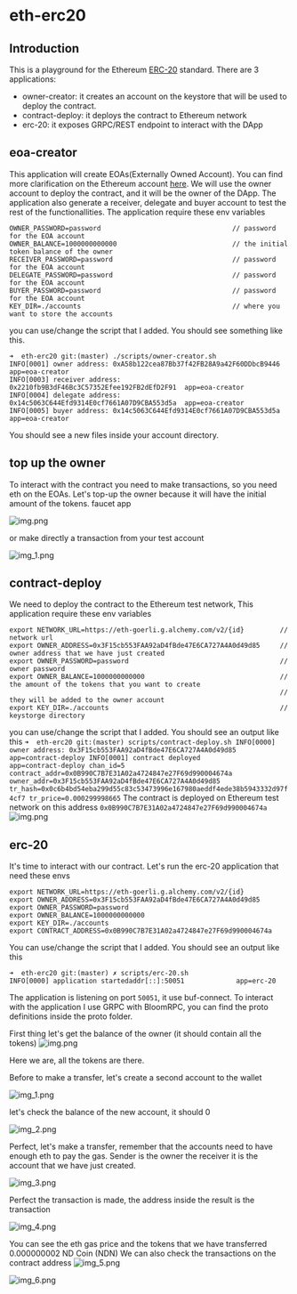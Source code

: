 # eth-erc20
## Introduction
This is a playground for the Ethereum [ERC-20](https://ethereum.org/en/developers/docs/standards/tokens/erc-20/) standard.
There are 3 applications:
- owner-creator: it creates an account on the keystore that will be used to deploy the contract. 
- contract-deploy: it deploys the contract to Ethereum network
- erc-20: it exposes GRPC/REST endpoint to interact with the DApp

## eoa-creator
This application will create EOAs(Externally Owned Account). 
You can find more clarification on the Ethereum account [here](https://ethereum.org/en/developers/docs/accounts/#types-of-account).
We will use the owner account to deploy the contract, and it will be the owner of the DApp.
The application also generate a receiver, delegate and buyer account to test the rest of the functionallities.
The application require these env variables

```
OWNER_PASSWORD=password                                 // password for the EOA account
OWNER_BALANCE=1000000000000                             // the initial token balance of the owner
RECEIVER_PASSWORD=password                              // password for the EOA account
DELEGATE_PASSWORD=password                              // password for the EOA account
BUYER_PASSWORD=password                                 // password for the EOA account
KEY_DIR=./accounts                                      // where you want to store the accounts
```
you can use/change the script that I added. You should see something like this.
```
➜  eth-erc20 git:(master) ./scripts/owner-creator.sh
INFO[0001] owner address: 0xA58b122cea87Bb37f42FB28A9a42F60DDbcB9446  app=eoa-creator
INFO[0003] receiver address: 0x2210fb9B3dF46Bc3C57352Efee192FB2dEfD2F91  app=eoa-creator
INFO[0004] delegate address: 0x14c5063C644Efd9314E0cf7661A07D9CBA553d5a  app=eoa-creator
INFO[0005] buyer address: 0x14c5063C644Efd9314E0cf7661A07D9CBA553d5a  app=eoa-creator
```
You should see a new files inside your account directory.

## top up the owner
To interact with the contract you need to make transactions, so you need eth on the EOAs.
Let's top-up the owner because it will have the initial amount of the tokens.
faucet app

![img.png](images/img.png)

or make directly a transaction from your test account

![img_1.png](images/img_1.png)

## contract-deploy
We need to deploy the contract to the Ethereum test network, 
This application require these env variables

```
export NETWORK_URL=https://eth-goerli.g.alchemy.com/v2/{id}         // network url
export OWNER_ADDRESS=0x3F15cb553FAA92aD4fBde47E6CA727A4A0d49d85     // owner address that we have just created
export OWNER_PASSWORD=password                                      // owner password
export OWNER_BALANCE=1000000000000                                  // the amount of the tokens that you want to create
                                                                    // they will be added to the owner account
export KEY_DIR=./accounts                                           // keystorge directory
```
you can use/change the script that I added. You should see an output like this
``
➜  eth-erc20 git:(master) scripts/contract-deploy.sh
INFO[0000] owner address: 0x3F15cb553FAA92aD4fBde47E6CA727A4A0d49d85  app=contract-deploy
INFO[0001] contract deployed                             app=contract-deploy chan_id=5 contract_addr=0x0B990C7B7E31A02a4724847e27F69d990004674a owner_addr=0x3F15cb553FAA92aD4fBde47E6CA727A4A0d49d85 tr_hash=0x0c6b4bd54eba299d55c83c53473996e167980aeddf4ede38b5943332d97f4cf7 tr_price=0.000299998665
``
The contract is deployed on Ethereum test network on this address `0x0B990C7B7E31A02a4724847e27F69d990004674a`
![img.png](images/img_3.png)

## erc-20
It's time to interact with our contract.
Let's run the erc-20 application that need these envs
```
export NETWORK_URL=https://eth-goerli.g.alchemy.com/v2/{id}
export OWNER_ADDRESS=0x3F15cb553FAA92aD4fBde47E6CA727A4A0d49d85
export OWNER_PASSWORD=password
export OWNER_BALANCE=1000000000000
export KEY_DIR=./accounts
export CONTRACT_ADDRESS=0x0B990C7B7E31A02a4724847e27F69d990004674a
```
You can use/change the script that I added. You should see an output like this

```
➜  eth-erc20 git:(master) ✗ scripts/erc-20.sh
INFO[0000] application startedaddr[::]:50051             app=erc-20
```
The application is listening on port `50051`, it use buf-connect.
To interact with the application I use GRPC with BloomRPC, you can find the proto definitions inside the proto folder.

First thing let's get the balance of the owner (it should contain all the tokens)
![img.png](images/img_10.png)

Here we are, all the tokens are there.

Before to make a transfer, let's create a second account to the wallet

![img_1.png](images/img_4.png)

let's check the balance of the new account, it should 0

![img_2.png](images/img_5.png)

Perfect, let's make a transfer, remember that the accounts need to have enough eth to pay the gas.
Sender is the owner the receiver it is the account that we have just created.

![img_3.png](images/img_6.png)

Perfect the transaction is made, the address inside the result is the transaction

![img_4.png](images/img_7.png)

You can see the eth gas price and the tokens that we have transferred 0.000000002 ND Coin (NDN)
We can also check the transactions on the contract address
![img_5.png](images/img_8.png)

![img_6.png](images/img_9.png)
